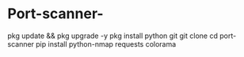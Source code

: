 # Port-scanner-
pkg update && pkg upgrade -y
pkg install python git 
git clone 
cd port-scanner
pip install python-nmap requests colorama
